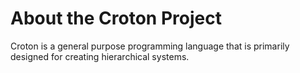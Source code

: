 # About the Croton Project

Croton is a general purpose programming language that is primarily designed for creating hierarchical systems.
